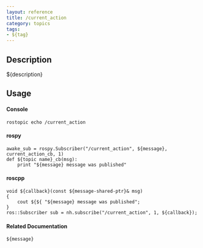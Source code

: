```yaml
---
layout: reference
title: /current_action
category: topics
tags: 
- ${tag}
---
```


## Description
${description}

## Usage
#### Console
```
rostopic echo /current_action
```

#### rospy
```
awake_sub = rospy.Subscriber("/current_action", ${message}, current_action_cb, 1)
def ${topic name}_cb(msg):
    print "${message} message was published"
```

#### roscpp
```
void ${callback}(const ${message-shared-ptr}& msg)
{
    cout ${${ "${message} message was published";
}
ros::Subscriber sub = nh.subscribe("/current_action", 1, ${callback});
```

#### Related Documentation
``${message}``